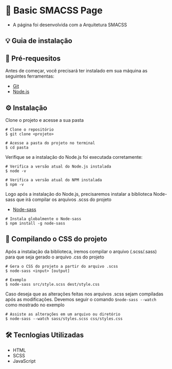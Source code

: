 # 📎 Basic SMACSS Page

- A página foi desenvolvida com a Arquitetura SMACSS

## 💡 Guia de instalação

## 📌 Pré-requesitos

Antes de começar, você precisará ter instalado em sua máquina as seguintes ferramentas:

- [Git](https://git-scm.com)
- [Node.js](https://nodejs.org/en/)

## ⚙️ Instalação

Clone o projeto e acesse a sua pasta

```
# Clone o repositório
$ git clone <projeto>

# Acesse a pasta do projeto no terminal
$ cd pasta
```

Verifique se a instalação do Node.js foi executada corretamente:

```
# Verifica a versão atual do Node.js instalada
$ node -v

# Verifica a versão atual do NPM instalada
$ npm -v
```

Logo após a instalação do Node.js, precisaremos instalar a biblioteca Node-sass
que irá compilar os arquivos .scss do projeto

- [Node-sass](https://www.npmjs.com/package/node-sass)

```
# Instala globalmente o Node-sass
$ npm install -g node-sass
```

## 🔮 Compilando o CSS do projeto

Após a instalação da biblioteca, iremos compilar o arquivo (.scss/.sass) para que seja gerado o arquivo .css do projeto

```
# Gera o CSS do projeto a partir do arquivo .scss
$ node-sass <input> [output]

# Exemplo
$ node-sass src/style.scss dest/style.css
```

Caso deseja que as alterações feitas nos arquivos .scss sejam compiladas após as modificações.
Devemos seguir o comando `$node-sass --watch` como mostrado no exemplo

```
# Assiste as alterações em um arquivo ou diretório
$ node-sass --watch sass/styles.scss css/styles.css
```

## 🛠️ Tecnlogias Utilizadas

- HTML
- SCSS
- JavaScript

